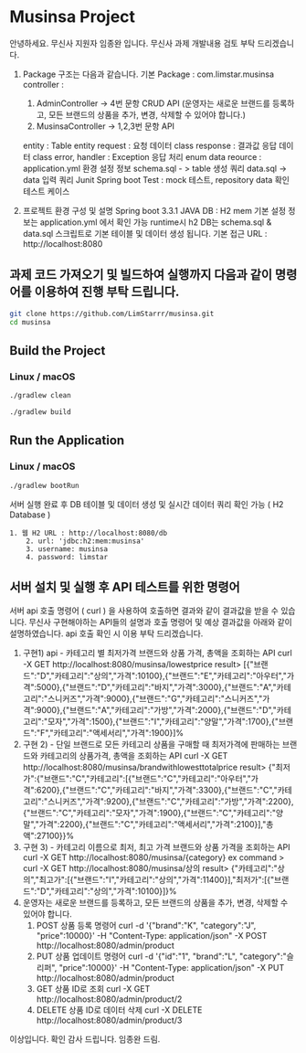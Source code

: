 # Musinsa Project
안녕하세요. 
무신사 지원자 임종완 입니다. 
무신사 과제 개발내용 검토 부탁 드리겠습니다.

1. Package 구조는 다음과 같습니다.
   기본 Package : com.limstar.musinsa
   controller :
      1. AdminController -> 4번 문항 CRUD API (운영자는 새로운 브랜드를 등록하고, 모든 브랜드의 상품을 추가, 변경, 삭제할 수 있어야 합니다.)
      2. MusinsaController -> 1,2,3번 문항 API

   entity : Table entity
   request : 요청 데이터 class
   response : 결과값 응답 데이터 class
   error, handler : Exception 응답 처리 enum data
   reource : application.yml 환경 설정 정보
             schema.sql - > table 생성 쿼리 
             data.sql -> data 입력 쿼리 
   Junit Spring boot Test : mock 테스트, repository data 확인 테스트 케이스

2. 프로젝트 환경 구성 및 설명
   Spring boot 3.3.1 JAVA
   DB : H2 mem
   기본 설정 정보는 application.yml 에서 확인 가능
   runtime시 h2 DB는 schema.sql & data.sql 스크립트로 기본 테이블 및 데이터 생성 됩니다.
   기본 접근 URL : http://localhost:8080


## 과제 코드 가져오기 및 빌드하여 실행까지 다음과 같이 명령어를 이용하여 진행 부탁 드립니다.
```sh
git clone https://github.com/LimStarrr/musinsa.git
cd musinsa
```
## Build the Project
### Linux / macOS
```sh 클린명령
./gradlew clean
```

```sh 빌드하기
./gradlew build
```

## Run the Application
### Linux / macOS
```sh Musinsa 서버 실행하기
./gradlew bootRun
```

서버 실행 완료 후 DB 테이블 및 데이터 생성 및 실시간 데이터 쿼리 확인 가능 ( H2 Database )
```H2
1. 웹 H2 URL : http://localhost:8080/db
    2. url: 'jdbc:h2:mem:musinsa'
    3. username: musinsa
    4. password: limstar
```

## 서버 설치 및 실행 후 API 테스트를 위한 명령어
서버 api 호출 명령어 ( curl ) 을 사용하여 호출하면 결과와 같이 결과값을 받을 수 있습니다.
무신사 구현해야하는 API들의 설명과 호출 명령어 및 예상 결과값을 아래와 같이 설명하였습니다.
api 호출 확인 시 이용 부탁 드리겠습니다.

1. 구현1) api - 카테고리 별 최저가격 브랜드와 상품 가격, 총액을 조회하는 API
   curl -X GET http://localhost:8080/musinsa/lowestprice
   result> [{"브랜드":"D","카테고리":"상의","가격":10100},{"브랜드":"E","카테고리":"아우터","가격":5000},{"브랜드":"D","카테고리":"바지","가격":3000},{"브랜드":"A","카테고리":"스니커즈","가격":9000},{"브랜드":"G","카테고리":"스니커즈","가격":9000},{"브랜드":"A","카테고리":"가방","가격":2000},{"브랜드":"D","카테고리":"모자","가격":1500},{"브랜드":"I","카테고리":"양말","가격":1700},{"브랜드":"F","카테고리":"액세서리","가격":1900}]%
2. 구현 2) - 단일 브랜드로 모든 카테고리 상품을 구매할 때 최저가격에 판매하는 브랜드와 카테고리의 상품가격, 총액을 조회하는 API
   curl -X GET http://localhost:8080/musinsa/brandwithlowesttotalprice
   result> {"최저가":{"브랜드":"C","카테고리":[{"브랜드":"C","카테고리":"아우터","가격":6200},{"브랜드":"C","카테고리":"바지","가격":3300},{"브랜드":"C","카테고리":"스니커즈","가격":9200},{"브랜드":"C","카테고리":"가방","가격":2200},{"브랜드":"C","카테고리":"모자","가격":1900},{"브랜드":"C","카테고리":"양말","가격":2200},{"브랜드":"C","카테고리":"액세서리","가격":2100}],"총액":27100}}%
3. 구현 3) - 카테고리 이름으로 최저, 최고 가격 브랜드와 상품 가격을 조회하는 API
   curl -X GET http://localhost:8080/musinsa/{category}
   ex command > curl -X GET http://localhost:8080/musinsa/상의
   result> {"카테고리":"상의","최고가":[{"브랜드":"I","카테고리":"상의","가격":11400}],"최저가":[{"브랜드":"D","카테고리":"상의","가격":10100}]}%
4. 운영자는 새로운 브랜드를 등록하고, 모든 브랜드의 상품을 추가, 변경, 삭제할 수 있어야 합니다.
   1. POST 상품 등록 명령어 
   curl -d '{"brand":"K", "category":"J", "price":10000}' -H "Content-Type: application/json" -X POST http://localhost:8080/admin/product
   2. PUT 상품 업데이트 명령어
   curl -d '{"id":"1", "brand":"L", "category":"슬리퍼", "price":10000}' -H "Content-Type: application/json" -X PUT http://localhost:8080/admin/product
   3. GET 상품 ID로 조회
   curl -X GET http://localhost:8080/admin/product/2
   4. DELETE 상품 ID로 데이터 삭제
   curl -X DELETE http://localhost:8080/admin/product/3

이상입니다. 확인 감사 드립니다. 임종완 드림.